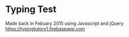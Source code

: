# Typing Test
Made back in Febuary 2015 using Javascript and jQuery
https://typingtutorv1.firebaseapp.com
